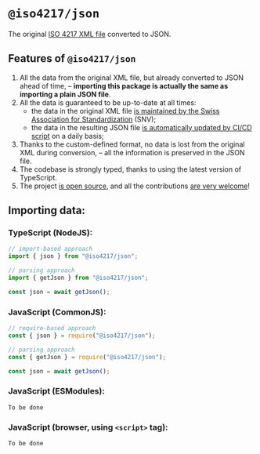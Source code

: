 # `@iso4217/json`

The original [ISO 4217 XML file][1] converted to JSON.

## Features of `@iso4217/json`
1. All the data from the original XML file, but already converted to JSON ahead of time, – **importing this package is actually the same as importing a plain JSON file**.
1. All the data is guaranteed to be up-to-date at all times:
    - the data in the original XML file [is maintained by the Swiss Association for Standardization][2] (SNV);
    - the data in the resulting JSON file [is automatically updated by CI/CD script][3] on a daily basis;
1. Thanks to the custom-defined format, no data is lost from the original XML during conversion, – all the information is preserved in the JSON file.
1. The codebase is strongly typed, thanks to using the latest version of TypeScript.
1. The project [is open source][4], and all the contributions [are very welcome][5]!

  [1]: https://www.six-group.com/dam/download/financial-information/data-center/iso-currrency/amendments/lists/list_one.xml
  [2]: https://www.six-group.com/en/products-services/financial-information/data-standards.html#maintenance-agency
  [3]: TODO:
  [4]: https://github.com/parzh/iso4217
  [5]: https://github.com/parzh/iso4217/issues

## Importing data:

### TypeScript (NodeJS):

```ts
// import-based approach
import { json } from "@iso4217/json";
```

```ts
// parsing approach
import { getJson } from "@iso4217/json";

const json = await getJson();
```

### JavaScript (CommonJS):

```ts
// require-based approach
const { json } = require("@iso4217/json");
```

```ts
// parsing approach
const { getJson } = require("@iso4217/json");

const json = await getJson();
```

### JavaScript (ESModules):

```
To be done
```

### JavaScript (browser, using `<script>` tag):

```
To be done
```
